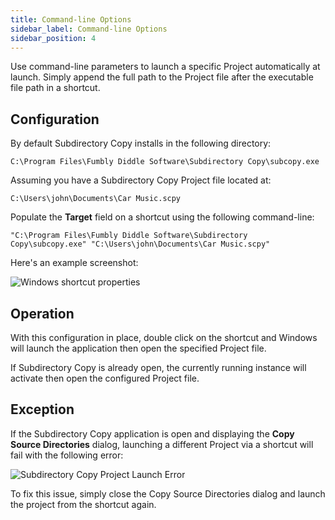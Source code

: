 ```yaml
---
title: Command-line Options
sidebar_label: Command-line Options
sidebar_position: 4
---
```


Use command-line parameters to launch a specific Project automatically at launch. Simply append the full path to the Project file after the executable file path in a shortcut. 

## Configuration

By default Subdirectory Copy installs in the following directory: 

`C:\Program Files\Fumbly Diddle Software\Subdirectory Copy\subcopy.exe` 

Assuming you have a Subdirectory Copy Project file located at:

`C:\Users\john\Documents\Car Music.scpy`

Populate the **Target** field on a shortcut using the following command-line:

`"C:\Program Files\Fumbly Diddle Software\Subdirectory Copy\subcopy.exe" "C:\Users\john\Documents\Car Music.scpy"`

Here's an example screenshot:

![Windows shortcut properties](/images/subcopy/subcopy-shortcut-properties.png)

## Operation

With this configuration in place, double click on the shortcut and Windows will launch the application then open the specified Project file.

If Subdirectory Copy is already open, the currently running instance will activate then open the configured Project file.

## Exception

If the Subdirectory Copy application is open and displaying the **Copy Source Directories** dialog, launching a different Project via a shortcut will fail with the following error:

![Subdirectory Copy Project Launch Error](/images/subcopy/subcopy-shortcut-error.png)

To fix this issue, simply close the Copy Source Directories dialog and launch the project from the shortcut again.